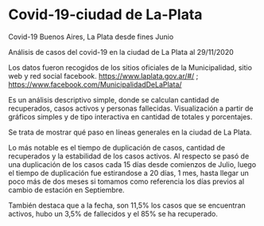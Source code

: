 # Covid-19-ciudad de La-Plata
Covid-19 Buenos Aires, La Plata desde fines Junio


Análisis de casos del covid-19 en la ciudad de La Plata al 29/11/2020

Los datos fueron recogidos de los sitios oficiales de la Municipalidad, sitio web y red social facebook.
https://www.laplata.gov.ar/#/ ; https://www.facebook.com/MunicipalidadDeLaPlata/

Es un análisis descriptivo simple, donde se calculan cantidad de recuperados, casos activos y personas fallecidas.
Visualización a partir de gráficos simples y de tipo interactiva en cantidad de totales y porcentajes.

Se trata de mostrar qué paso en líneas generales en la ciudad de La Plata.

Lo más notable es el tiempo de duplicación de casos, cantidad de recuperados y la estabilidad de los casos activos. Al respecto se pasó de una duplicación de los casos cada 15 días desde comienzos de Julio, luego el tiempo de duplicación fue estirandose a 20 días, 1 mes, hasta llegar un poco más de dos meses si tomamos como referencia los días previos al cambio de estación en Septiembre.

También destaca que a la fecha, son 11,5% los casos que se encuentran activos, hubo un 3,5% de fallecidos y el 85% se ha recuperado.


